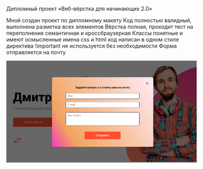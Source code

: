 Дипломный проект «Веб-вёрстка для начинающих 2.0»

Мной создан проект по дипломному макету
Код полностью валидный, выполнена разметка всех элементов
Вёрстка полная, проходит тест на переполнение семантичная и кроссбраузерная
Классы понятные и имеют осмысленные имена
css и html код написан в одном стиле
директива !important не используется без необходимости
Форма отправляется на почту

![img](forma.png)
